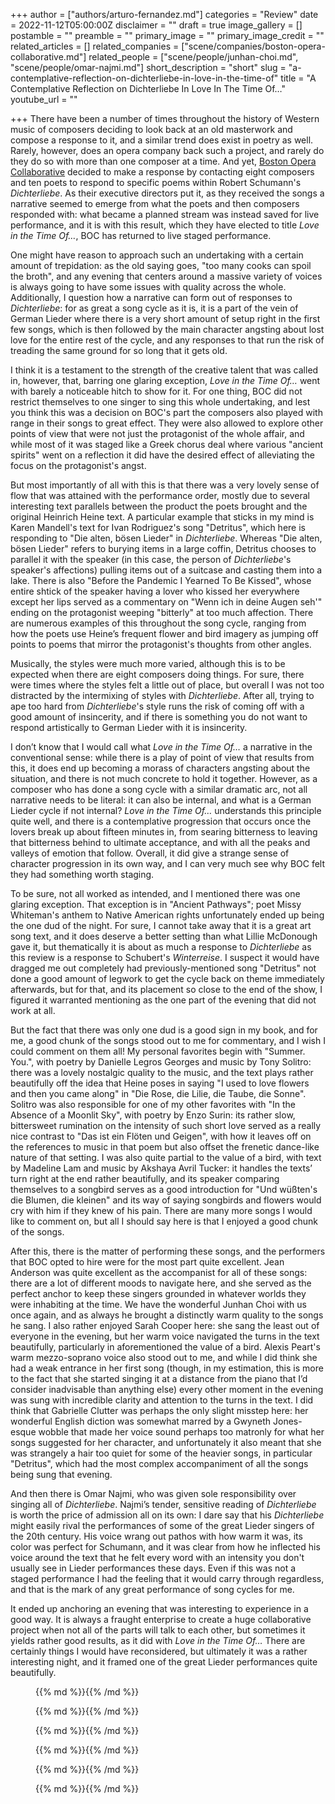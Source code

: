 +++
author = ["authors/arturo-fernandez.md"]
categories = "Review"
date = 2022-11-12T05:00:00Z
disclaimer = ""
draft = true
image_gallery = []
postamble = ""
preamble = ""
primary_image = ""
primary_image_credit = ""
related_articles = []
related_companies = ["scene/companies/boston-opera-collaborative.md"]
related_people = ["scene/people/junhan-choi.md", "scene/people/omar-najmi.md"]
short_description = "short"
slug = "a-contemplative-reflection-on-dichterliebe-in-love-in-the-time-of"
title = "A Contemplative Reflection on Dichterliebe In Love In The Time Of…"
youtube_url = ""

+++
There have been a number of times throughout the history of Western music of composers deciding to look back at an old masterwork and compose a response to it, and a similar trend does exist in poetry as well. Rarely, however, does an opera company back such a project, and rarely do they do so with more than one composer at a time. And yet, [Boston Opera Collaborative](/scene/companies/boston-opera-collaborative/) decided to make a response by contacting eight composers and ten poets to respond to specific poems within Robert Schumann's _Dichterliebe_. As their executive directors put it, as they received the songs a narrative seemed to emerge from what the poets and then composers responded with: what became a planned stream was instead saved for live performance, and it is with this result, which they have elected to title _Love in the Time Of…_, BOC has returned to live staged performance.

One might have reason to approach such an undertaking with a certain amount of trepidation: as the old saying goes, "too many cooks can spoil the broth", and any evening that centers around a massive variety of voices is always going to have some issues with quality across the whole. Additionally, I question how a narrative can form out of responses to _Dichterliebe_: for as great a song cycle as it is, it is a part of the vein of German Lieder where there is a very short amount of setup right in the first few songs, which is then followed by the main character angsting about lost love for the entire rest of the cycle, and any responses to that run the risk of treading the same ground for so long that it gets old.

I think it is a testament to the strength of the creative talent that was called in, however, that, barring one glaring exception, _Love in the Time Of…_ went with barely a noticeable hitch to show for it. For one thing, BOC did not restrict themselves to one singer to sing this whole undertaking, and lest you think this was a decision on BOC's part the composers also played with range in their songs to great effect. They were also allowed to explore other points of view that were not just the protagonist of the whole affair, and while most of it was staged like a Greek chorus deal where various "ancient spirits" went on a reflection it did have the desired effect of alleviating the focus on the protagonist's angst.

But most importantly of all with this is that there was a very lovely sense of flow that was attained with the performance order, mostly due to several interesting text parallels between the product the poets brought and the original Heinrich Heine text. A particular example that sticks in my mind is Karen Mandell's text for Ivan Rodriguez's song "Detritus", which here is responding to "Die alten, bösen Lieder" in _Dichterliebe_. Whereas "Die alten, bösen Lieder" refers to burying items in a large coffin, Detritus chooses to parallel it with the speaker (in this case, the person of _Dichterliebe_'s speaker's affections) pulling items out of a suitcase and casting them into a lake. There is also "Before the Pandemic I Yearned To Be Kissed", whose entire shtick of the speaker having a lover who kissed her everywhere except her lips served as a commentary on "Wenn ich in deine Augen seh'" ending on the protagonist weeping "bitterly" at too much affection. There are numerous examples of this throughout the song cycle, ranging from how the poets use Heine’s frequent flower and bird imagery as jumping off points to poems that mirror the protagonist's thoughts from other angles.

Musically, the styles were much more varied, although this is to be expected when there are eight composers doing things. For sure, there were times where the styles felt a little out of place, but overall I was not too distracted by the intermixing of styles with _Dichterliebe_. After all, trying to ape too hard from _Dichterliebe_'s style runs the risk of coming off with a good amount of insincerity, and if there is something you do not want to respond artistically to German Lieder with it is insincerity.

I don’t know that I would call what _Love in the Time Of…_ a narrative in the conventional sense: while there is a play of point of view that results from this, it does end up becoming a morass of characters angsting about the situation, and there is not much concrete to hold it together. However, as a composer who has done a song cycle with a similar dramatic arc, not all narrative needs to be literal: it can also be internal, and what is a German Lieder cycle if not internal? _Love in the Time Of…_ understands this principle quite well, and there is a contemplative progression that occurs once the lovers break up about fifteen minutes in, from searing bitterness to leaving that bitterness behind to ultimate acceptance, and with all the peaks and valleys of emotion that follow. Overall, it did give a strange sense of character progression in its own way, and I can very much see why BOC felt they had something worth staging.

To be sure, not all worked as intended, and I mentioned there was one glaring exception. That exception is in "Ancient Pathways"; poet Missy Whiteman's anthem to Native American rights unfortunately ended up being the one dud of the night. For sure, I cannot take away that it is a great art song text, and it does deserve a better setting than what Lillie McDonough gave it, but thematically it is about as much a response to _Dichterliebe_ as this review is a response to Schubert's _Winterreise_. I suspect it would have dragged me out completely had previously-mentioned song "Detritus" not done a good amount of legwork to get the cycle back on theme immediately afterwards, but for that, and its placement so close to the end of the show, I figured it warranted mentioning as the one part of the evening that did not work at all.

But the fact that there was only one dud is a good sign in my book, and for me, a good chunk of the songs stood out to me for commentary, and I wish I could comment on them all! My personal favorites begin with "Summer. You.", with poetry by Danielle Legros Georges and music by Tony Solitro: there was a lovely nostalgic quality to the music, and the text plays rather beautifully off the idea that Heine poses in saying "I used to love flowers and then you came along" in "Die Rose, die Lilie, die Taube, die Sonne". Solitro was also responsible for one of my other favorites with "In the Absence of a Moonlit Sky", with poetry by Enzo Surin: its rather slow, bittersweet rumination on the intensity of such short love served as a really nice contrast to "Das ist ein Flöten und Geigen", with how it leaves off on the references to music in that poem but also offset the frenetic dance-like nature of that setting. I was also quite partial to the value of a bird, with text by Madeline Lam and music by Akshaya Avril Tucker: it handles the texts’ turn right at the end rather beautifully, and its speaker comparing themselves to a songbird serves as a good introduction for "Und wüßten's die Blumen, die kleinen" and its way of saying songbirds and flowers would cry with him if they knew of his pain. There are many more songs I would like to comment on, but all I should say here is that I enjoyed a good chunk of the songs.

After this, there is the matter of performing these songs, and the performers that BOC opted to hire were for the most part quite excellent. Jean Anderson was quite excellent as the accompanist for all of these songs: there are a lot of different moods to navigate here, and she served as the perfect anchor to keep these singers grounded in whatever worlds they were inhabiting at the time. We have the wonderful Junhan Choi with us once again, and as always he brought a distinctly warm quality to the songs he sang. I also rather enjoyed Sarah Cooper here: she sang the least out of everyone in the evening, but her warm voice navigated the turns in the text beautifully, particularly in aforementioned the value of a bird. Alexis Peart's warm mezzo-soprano voice also stood out to me, and while I did think she had a weak entrance in her first song (though, in my estimation, this is more to the fact that she started singing it at a distance from the piano that I’d consider inadvisable than anything else) every other moment in the evening was sung with incredible clarity and attention to the turns in the text. I did think that Gabrielle Clutter was perhaps the only slight misstep here: her wonderful English diction was somewhat marred by a Gwyneth Jones-esque wobble that made her voice sound perhaps too matronly for what her songs suggested for her character, and unfortunately it also meant that she was strangely a hair too quiet for some of the heavier songs, in particular "Detritus", which had the most complex accompaniment of all the songs being sung that evening.

And then there is Omar Najmi, who was given sole responsibility over singing all of _Dichterliebe_. Najmi’s tender, sensitive reading of _Dichterliebe_ is worth the price of admission all on its own: I dare say that his _Dichterliebe_ might easily rival the performances of some of the great Lieder singers of the 20th century. His voice wrang out pathos with how warm it was, its color was perfect for Schumann, and it was clear from how he inflected his voice around the text that he felt every word with an intensity you don't usually see in Lieder performances these days. Even if this was not a staged performance I had the feeling that it would carry through regardless, and that is the mark of any great performance of song cycles for me.

It ended up anchoring an evening that was interesting to experience in a good way. It is always a fraught enterprise to create a huge collaborative project when not all of the parts will talk to each other, but sometimes it yields rather good results, as it did with _Love in the Time Of…_ There are certainly things I would have reconsidered, but ultimately it was a rather interesting night, and it framed one of the great Lieder performances quite beautifully.

<figure data-type="image">{{% md %}}{{% /md %}}

<figcaption></figcaption>  
</figure>

<figure data-type="image">{{% md %}}{{% /md %}}

<figcaption></figcaption>  
</figure>

<figure data-type="image">{{% md %}}{{% /md %}}

<figcaption></figcaption>  
</figure>

<figure data-type="image">{{% md %}}{{% /md %}}

<figcaption></figcaption>  
</figure>

<figure data-type="image">{{% md %}}{{% /md %}}

<figcaption></figcaption>  
</figure>

<figure data-type="image">{{% md %}}{{% /md %}}

<figcaption></figcaption>  
</figure>